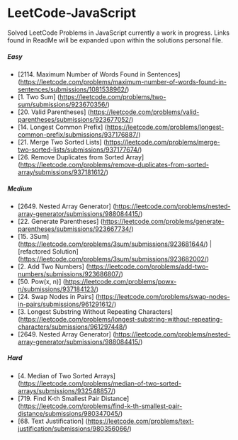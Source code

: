 # LeetCode-JavaScript
Solved LeetCode Problems in JavaScript currently a work in progress. Links found in ReadMe will be expanded upon within the solutions personal file. 
##### Easy

* [2114. Maximum Number of Words Found in Sentences] (https://leetcode.com/problems/maximum-number-of-words-found-in-sentences/submissions/1081538962/)
* [1. Two Sum] (https://leetcode.com/problems/two-sum/submissions/923670356/)
* [20. Valid Parentheses] (https://leetcode.com/problems/valid-parentheses/submissions/923677052/)
* [14. Longest Common Prefix] (https://leetcode.com/problems/longest-common-prefix/submissions/937176887/)
* [21. Merge Two Sorted Lists] (https://leetcode.com/problems/merge-two-sorted-lists/submissions/937177674/)
* [26. Remove Duplicates from Sorted Array] (https://leetcode.com/problems/remove-duplicates-from-sorted-array/submissions/937181612/)


##### Medium
* [2649. Nested Array Generator] (https://leetcode.com/problems/nested-array-generator/submissions/988084415/)
* [22. Generate Parentheses] (https://leetcode.com/problems/generate-parentheses/submissions/923667734/)
* [15. 3Sum] (https://leetcode.com/problems/3sum/submissions/923681644/) | [refactored Solution] (https://leetcode.com/problems/3sum/submissions/923682002/)
* [2. Add Two Numbers] (https://leetcode.com/problems/add-two-numbers/submissions/923686807/)
* [50. Pow(x, n)] (https://leetcode.com/problems/powx-n/submissions/937184123/)
* [24. Swap Nodes in Pairs] (https://leetcode.com/problems/swap-nodes-in-pairs/submissions/961291612/)
* [3. Longest Substring Without Repeating Characters] (https://leetcode.com/problems/longest-substring-without-repeating-characters/submissions/961297448/)
* [2649. Nested Array Generator] (https://leetcode.com/problems/nested-array-generator/submissions/988084415/)

##### Hard
* [4. Median of Two Sorted Arrays] (https://leetcode.com/problems/median-of-two-sorted-arrays/submissions/932548857/)
* [719. Find K-th Smallest Pair Distance] (https://leetcode.com/problems/find-k-th-smallest-pair-distance/submissions/980347045/)
* [68. Text Justification] (https://leetcode.com/problems/text-justification/submissions/980356066/)
